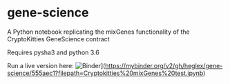 # gene-science

A Python notebook replicating the mixGenes functionality of the CryptoKitties GeneScience contract

Requires pysha3 and python 3.6

Run a live version here:
![Binder](https://mybinder.org/badge.svg)](https://mybinder.org/v2/gh/heglex/gene-science/555aec1?filepath=Cryptokitties%20mixGenes%20test.ipynb)

